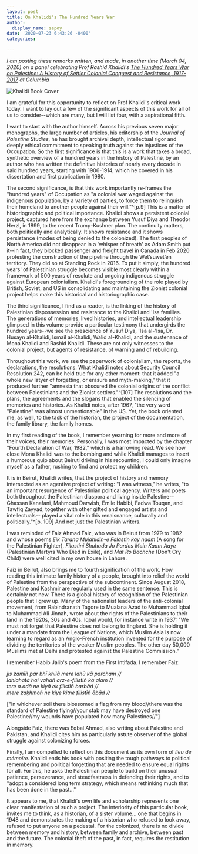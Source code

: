 ```yaml
---
layout: post
title: On Khalidi's The Hundred Years War
author:
  display_name: sepoy
date: '2020-07-23 6:43:26 -0400'
categories:

---
```

*I am posting these remarks written, and made, in another time (March 04, 2020) on a panel celebrating Prof Rashid Khalidi's [The Hundred Years War on Palestine: A History of Settler Colonial Conquest and Resistance, 1917-2017](https://www.amazon.com/Hundred-Years-War-Palestine-Resistance/dp/1627798552/) at Columbia*

![Khalidi Book Cover]({{site.baseurl}}/img/uploads/2020/khalidi.jpg)

I am grateful for this opportunity to reflect on Prof Khalidi's critical work today. I want to lay out a few of the significant aspects of this work for all of us to consider--which are many, but I will list four, with a aspirational fifth.

I want to start with the author himself. Across his previous seven major monographs, the large number of  articles, his editorship of the *Journal of Palestine Studies*, he has brought archival depth, intellectual rigor and deeply ethical commitment to speaking truth against the injustices of the Occupation. So the first significance is that this is a work that takes a broad, synthetic overview of a hundred years in the history of Palestine, by an author who has written the definitive histories of nearly every decade in said hundred years, starting with 1906-1914, which he covered in his dissertation and first publication in 1980.

The second significance, is that this work importantly re-frames the "hundred years" of Occupation as "a colonial war waged against the indigenous population, by a variety of parties, to force them to relinquish their homeland to another people against their will."^[p.9] This is a matter of historiographic and political importance. Khalidi shows a persistent colonial project, captured here from the exchange between Yusuf Diya and Theodor Herzl, in 1899, to the recent Trump-Kushner plan. The continuity matters, both politically and analytically. It shows resistance and it shows persistance (modes of being denied to the colonized). The first peoples of North America did not disappear in a 'whisper of breath' as Adam Smith put it--in fact, they blocked passenger and freight travel in Canada in Feb 2020 protesting the construction of the pipeline through the Wet’suwet’en territory. They did so at Standing Rock in 2016. To put it simply, the hundred years' of Palestinian struggle becomes visible most clearly within a framework of 500 years of resolute and ongoing indigenous struggle against European colonialism. Khalidi's foregrounding of the role played by British, Soviet, and US in consolidating and maintaining the Zionist colonial project helps make this historical and historiographic case.

The third significance, I find as a reader, is the linking of the history of Palestinian dispossession and resistance to the Khalidi and 'Isa families. The generations of memories, lived histories, and intellectual leadership glimpsed in this volume provide a particular testimony that undergirds the hundred years--we see the prescience of Yusuf Diya, 'Isa al-'Isa, Dr. Husayn al-Khalidi, Ismail al-Khalidi, Walid al-Khalidi, and the sustenance of Mona Khalidi and Rashid Khalidi. These are not only witnesses to the colonial project, but agents of resistance, of warning and of rebuilding.

Throughout this work, we see the paperwork of colonialism, the reports, the declarations, the resolutions. What Khalidi notes about Security Council Resolution 242, can be held true for any other moment: that it added "a whole new latyer of forgetting, or erasure and myth-making," that it produced further "amnesia that obscured the colonial origins of the conflict between Palestinians and the Zionist settlers."^[107] The resolutions and the plans, the agreements and the slogans that enabled the silencing of memories and histories. As Khalidi notes, after 1967, "the very word "Palestine" was almost unmentionable" in the US. Yet, the book oriented me, as well, to the task of the historian, the project of the documentation, the family library, the family homes.

In my first reading of the book, I remember yearning for more and more of their voices, their memories. Personally, I was most impacted by the chapter "Fourth Declaration of War, 1982," which is a harrowing read. We see how close Mona Khalidi was to the bombing and while Khalidi manages to insert a humorous quip about Beiruti driving in his recounting, I could only imagine myself as a father, rushing to find and protect my children.

It is in Beirut, Khalidi writes, that the project of history and memory intersected as an agentive project of writing: "I was witness," he writes, "to an important resurgence of Palestinian political agency. Writers and poets both throughout the Palestinian diaspora and living inside Palestine--Ghassan Kanafani, Mahmoud Darwish, Emile Habibi, Fadwa Touqan, and Tawfiq Zayyad, together with other gifted and engaged artists and intellectuals-- played a vital role in this renaisnance, culturally and politically."^[p. 109] And not just the Palestinian writers.

I was reminded of Faiz Ahmad Faiz, who was in Beirut from 1979 to 1982 and whose poems *Eik Tarana Mujahidin-e Falastin kay naam* (A song for the Palestinian Fighter), *Filastini Shuhada Jo Pardes Mein Kaam Aaye* (Palestinian Martyrs Who Died in Exile), and *Mat Ro Bachche* (Don't Cry Child) were well cited in my own house in Lahore.

Faiz in Beirut, also brings me to fourth signification of the work. How reading this intimate family history of a people, brought into relief the world of Palestine from the perspective of the subcontinent. Since August 2018, Palestine and Kashmir are regularly used in the same sentence. This is certainly not new. There is a global history of recognition of the Palestinian people that I grew up. Many of the nationalist leaders of the anti-colonial movement, from Rabindranath Tagore to Mualana Azad to Muhammad Iqbal to Muhammad Ali Jinnah, wrote about the rights of the Palestinians to their land in the 1920s, 30s and 40s. Iqbal would, for instance write in 1937: "We must not forget that Palestine does not belong to England. She is holding it under a mandate from the League of Nations, which Muslim Asia is now learning to regard as an Anglo-French institution invented for the purpose of dividing the territories of the weaker Muslim peoples. The other day 50,000 Muslims met at Delhi and protested against the Palestine Commission."

I remember Habib Jalib's poem from the First Intifada. I remember Faiz:

*jis zamīñ par bhī khilā mere lahū kā parcham //    
lahlahātā hai vahāñ arz-e-filistīñ kā alam //  
tere a.adā ne kiyā ek filistīñ barbād //  
mere zaḳhmoñ ne kiye kitne filistīñ ābād //*  

["In whichever soil there blossomed a flag from my blood//there was the standard of Palestine flying//your stab may have destroyed one Palestine//my wounds have populated how many Palestines//"]

Alongside Faiz, there was Eqbal Ahmad, also writing about Palestine and Pakistan, and Khalidi cites him as particularly astute observer of the global struggle against colonizing forces.

Finally, I am compelled to reflect on this document as its own form of *lieu de mémoire*. Khalidi ends his book with positing the tough pathways to political remembering and political forgetting that are needed to ensure equal rights for all. For this, he asks the Palestinian people to build on their unusual patience, perseverance, and steadfastness in defending their rights, and to "adopt a considered long term strategy, which means rethinking much that has been done in the past..."

It appears to me, that Khalidi's own life and scholarship represents one clear manifestation of such a project. The interiority of this particular book, invites me to think, as a historian, of a sister volume... one that begins in 1948 and demonstrates the making of a historian who refused to look away, refused to put anyone on a pedestal. For the colonized, there is no divide between memory and history, between family and archive, between past and the future. The colonial theft of the past, in fact, requires the restitution in memory.
